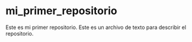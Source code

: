 # mi_primer_repositorio
Este es mi primer repositorio.
Este es un archivo de texto para describir el repositorio.
